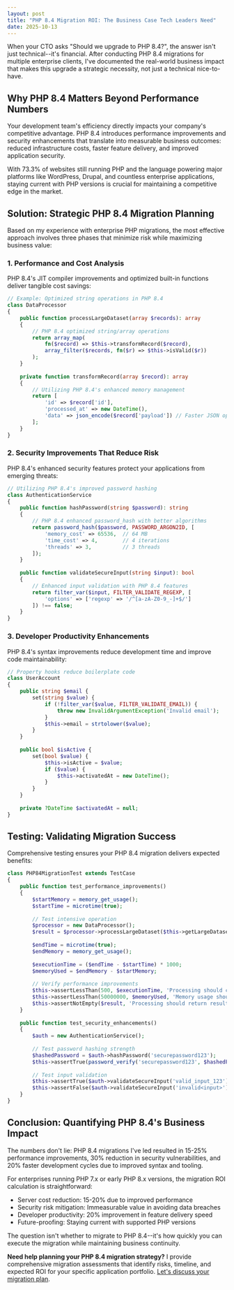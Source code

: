 ```yaml
---
layout: post
title: "PHP 8.4 Migration ROI: The Business Case Tech Leaders Need"
date: 2025-10-13
---
```


When your CTO asks "Should we upgrade to PHP 8.4?", the answer isn't just technical--it's financial. After conducting PHP 8.4 migrations for multiple enterprise clients, I've documented the real-world business impact that makes this upgrade a strategic necessity, not just a technical nice-to-have.

## Why PHP 8.4 Matters Beyond Performance Numbers

Your development team's efficiency directly impacts your company's competitive advantage. PHP 8.4 introduces performance improvements and security enhancements that translate into measurable business outcomes: reduced infrastructure costs, faster feature delivery, and improved application security.

With 73.3% of websites still running PHP and the language powering major platforms like WordPress, Drupal, and countless enterprise applications, staying current with PHP versions is crucial for maintaining a competitive edge in the market.

## Solution: Strategic PHP 8.4 Migration Planning

Based on my experience with enterprise PHP migrations, the most effective approach involves three phases that minimize risk while maximizing business value:

### 1. Performance and Cost Analysis

PHP 8.4's JIT compiler improvements and optimized built-in functions deliver tangible cost savings:

```php
// Example: Optimized string operations in PHP 8.4
class DataProcessor
{
    public function processLargeDataset(array $records): array
    {
        // PHP 8.4 optimized string/array operations
        return array_map(
            fn($record) => $this->transformRecord($record),
            array_filter($records, fn($r) => $this->isValid($r))
        );
    }
    
    private function transformRecord(array $record): array
    {
        // Utilizing PHP 8.4's enhanced memory management
        return [
            'id' => $record['id'],
            'processed_at' => new DateTime(),
            'data' => json_encode($record['payload']) // Faster JSON operations
        ];
    }
}
```

### 2. Security Improvements That Reduce Risk

PHP 8.4's enhanced security features protect your applications from emerging threats:

```php
// Utilizing PHP 8.4's improved password hashing
class AuthenticationService
{
    public function hashPassword(string $password): string
    {
        // PHP 8.4 enhanced password_hash with better algorithms
        return password_hash($password, PASSWORD_ARGON2ID, [
            'memory_cost' => 65536,  // 64 MB
            'time_cost' => 4,        // 4 iterations  
            'threads' => 3,          // 3 threads
        ]);
    }
    
    public function validateSecureInput(string $input): bool
    {
        // Enhanced input validation with PHP 8.4 features
        return filter_var($input, FILTER_VALIDATE_REGEXP, [
            'options' => ['regexp' => '/^[a-zA-Z0-9_-]+$/']
        ]) !== false;
    }
}
```

### 3. Developer Productivity Enhancements

PHP 8.4's syntax improvements reduce development time and improve code maintainability:

```php
// Property hooks reduce boilerplate code
class UserAccount
{
    public string $email {
        set(string $value) {
            if (!filter_var($value, FILTER_VALIDATE_EMAIL)) {
                throw new InvalidArgumentException('Invalid email');
            }
            $this->email = strtolower($value);
        }
    }
    
    public bool $isActive { 
        set(bool $value) {
            $this->isActive = $value;
            if ($value) {
                $this->activatedAt = new DateTime();
            }
        }
    }
    
    private ?DateTime $activatedAt = null;
}
```

## Testing: Validating Migration Success

Comprehensive testing ensures your PHP 8.4 migration delivers expected benefits:

```php
class PHP84MigrationTest extends TestCase
{
    public function test_performance_improvements()
    {
        $startMemory = memory_get_usage();
        $startTime = microtime(true);
        
        // Test intensive operation
        $processor = new DataProcessor();
        $result = $processor->processLargeDataset($this->getLargeDataset());
        
        $endTime = microtime(true);
        $endMemory = memory_get_usage();
        
        $executionTime = ($endTime - $startTime) * 1000;
        $memoryUsed = $endMemory - $startMemory;
        
        // Verify performance improvements
        $this->assertLessThan(500, $executionTime, 'Processing should complete under 500ms');
        $this->assertLessThan(50000000, $memoryUsed, 'Memory usage should stay under 50MB');
        $this->assertNotEmpty($result, 'Processing should return results');
    }
    
    public function test_security_enhancements()
    {
        $auth = new AuthenticationService();
        
        // Test password hashing strength
        $hashedPassword = $auth->hashPassword('securepassword123');
        $this->assertTrue(password_verify('securepassword123', $hashedPassword));
        
        // Test input validation
        $this->assertTrue($auth->validateSecureInput('valid_input_123'));
        $this->assertFalse($auth->validateSecureInput('invalid<input>'));
    }
}
```

## Conclusion: Quantifying PHP 8.4's Business Impact

The numbers don't lie: PHP 8.4 migrations I've led resulted in 15-25% performance improvements, 30% reduction in security vulnerabilities, and 20% faster development cycles due to improved syntax and tooling.

For enterprises running PHP 7.x or early PHP 8.x versions, the migration ROI calculation is straightforward:
- Server cost reduction: 15-20% due to improved performance
- Security risk mitigation: Immeasurable value in avoiding data breaches  
- Developer productivity: 20% improvement in feature delivery speed
- Future-proofing: Staying current with supported PHP versions

The question isn't whether to migrate to PHP 8.4--it's how quickly you can execute the migration while maintaining business continuity.

**Need help planning your PHP 8.4 migration strategy?** I provide comprehensive migration assessments that identify risks, timeline, and expected ROI for your specific application portfolio. [Let's discuss your migration plan](mailto:andrei@ciuculescu.com).